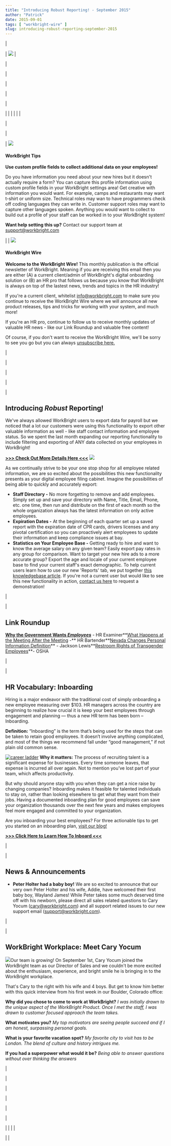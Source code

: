 ```yaml
---
title: "Introducing Robust Reporting! - September 2015"
author: "Patrick"
date: 2015-09-01
tags: [ "workbright-wire" ]
slug: introducing-robust-reporting-september-2015
---
```

| <!-- // Begin Template Header \ -->

| <!-- // Begin Module: Standard Header Image \ --> ![](http://www2.all4staff.com/l/81162/2015-08-03/4prnm/81162/10572/Newsletter_Header.png) <!-- // End Module: Standard Header Image \ --> |

<!-- // End Template Header \ --> |
| <!-- // Begin Template Body \ -->

|<!-- // Begin Sidebar \ --> 

| <!-- // Begin Module: Social Block with Icons \ -->

| 

| |
| |
| | 
<!-- // End Module: Social Block with Icons \ -->
 |

 |

<!-- // Begin Module: Top Image with Content \ -->

| ![](http://www2.all4staff.com/l/81162/2015-08-03/4psp3/81162/10596/did_you_know.png)

#### WorkBright Tips
**Use custom profile fields to collect additional data on your employees!**   
  
Do you have information you need about your new hires but it doesn't actually require a form? You can capture this profile information using custom profile fields in your WorkBright settings area! Get creative with information you would want. For example, camps and restaurants may want t-shirt or uniform size. Technical roles may wan to have programmers check off coding languages they can write in. Customer support roles may want to capture other languages spoken. Anything you would want to collect to build out a profile of your staff can be worked in to your WorkBright system!  
  
**Want help setting this up?** Contact our support team at [support@workbright.com](mailto:support@workbright.com)  
  

 |
| ![](http://www2.all4staff.com/l/81162/2015-08-03/4psh3/81162/10586/newslettter_icon.png)

#### WorkBright Wire
**Welcome to the WorkBright Wire!** This monthly publication is the official newsletter of WorkBright. Meaning if you are receiving this email then you are either (A) a current client/admin of WorkBright's digital onboarding solution or (B) an HR pro that follows us because you know that WorkBright is always on top of the lastest news, trends and topics in the HR industry!  
  
If you're a current client, whitelist info@workbright.com to make sure you continue to receive the WorkBright Wire where we will announce all new product releases, tips and tricks for working with your system, and much more!  
  
If you're an HR pro, continue to follow us to receive monthly updates of valuable HR news - like our Link Roundup and valuable free content!  
  
Of course, if you don't want to receive the WorkBright Wire, we'll be sorry to see you go but you can always [unsubscribe here.](%%unsubscribe%%)   
  

 |

<!-- // End Module: Top Image with Content \ --> |

 |<!-- // End Sidebar \ --> 

| <!-- // Begin Module: Standard Content \ -->

| 

## Introducing _Robust_ Reporting!

We've always allowed WorkBright users to export data for payroll but we noticed that a lot our customers were using this functionality to export other valuable information as well - like staff contact information and employee status. So we spent the last month expanding our reporting functionality to include filtering and exporting of ANY data collected on your employees in WorkBright!

[**\>\>\> Check Out More Details Here \<\<\<**](https://workbright.desk.com/customer/portal/articles/2093234-creating-a-report)
 ![](http://www2.workbright.com/l/81162/2015-08-31/72chp/81162/14926/new_report.png)  
  

As we continually strive to be your one stop shop for all employee related information, we are so excited about the possibilities this new functionality presents as your digital employee filing cabinet. Imagine the possibilities of being able to quickly and accurately export:
- **Staff Directory -** No more forgetting to remove and add employees. Simply set up and save your directory with Name, Title, Email, Phone, etc. one time, then run and distribute on the first of each month so the whole organization always has the latest information on only active employees. 
- **Expiration Dates -** At the beginning of each quarter set up a saved report with the expiration date of CPR cards, drivers licenses and any pivotal certification so you can proactively alert employees to update their information and keep compliance issues at bay. 
- **Statistics on Your Employee Base -** Getting ready to hire and want to know the average salary on any given team? Easily export pay rates in any group for comparison. Want to target your new hire ads to a more accurate group? Export the age and locale of your current employee base to find your current staff's exact demographic. 
To help current users learn how to use our new 'Reports' tab, we put together [this knowledgebase article](https://workbright.desk.com/customer/portal/articles/2093234-creating-a-report). If you're not a current user but would like to see this new functionality in action, [contact us here](https://workbright.com/request-a-demo/) to request a demonstration!   
  

 |

| 

## Link Roundup 

**[Why the Government Wants _Employees_](http://www.hrexaminer.com/why-the-government-wants-companies-to-have-employees/)** - HR Examiner**[What Happens at the Meeting After the Meeting](https://www.hrbartender.com/2015/leadership-and-management/what-happens-at-the-meeting-after-the-meeting/?utm_source=feedburner&utm_medium=feed&utm_campaign=Feed%3A+HrBartender+%28hr+bartender%29) -** HR Bartender**[Nevada Changes Personal Information Definition](http://www.workplaceprivacyreport.com/2015/07/articles/written-information-security-program/nevada-updated-its-definition-of-personal-information-have-you/)** - Jackson Lewis**[Restroom Rights of Transgender Employees](https://www.osha.gov/Publications/OSHA3795.pdf)**- OSHA

 |

| 

## HR Vocabulary: Inboarding

  
  
Hiring is a major endeavor with the traditional cost of simply onboarding a new employee measuring over $103. HR managers across the country are beginning to realize how crucial it is keep your best employees through engagement and planning — thus a new HR term has been born – Inboarding.  
  
**Definition:** “Inboarding” is the term that’s being used for the steps that can be taken to retain good employees. It doesn’t involve anything complicated, and most of the things we recommend fall under “good management,” if not plain old common sense.  
  
[![career ladder](https://workbright.com/wp-content/uploads/2015/09/career-ladder.jpg)](https://workbright.com/wp-content/uploads/2015/09/career-ladder.jpg) **Why it matters:** The process of recruiting talent is a significant expense for businesses. Every time someone leaves, that expense is incurred all over again. Not to mention you’ve lost part of your team, which affects productivity.  
  
But why should anyone stay with you when they can get a nice raise by changing companies? Inboarding makes it feasible for talented individuals to stay on, rather than looking elsewhere to get what they want from their jobs. Having a documented inboarding plan for good employees can save your organization thousands over the next few years and makes employees feel more engaged and committed to your organization.  
  
Are you inboarding your best employees? For three actionable tips to get you started on an inboarding plan, [visit our blog!](https://workbright.com/hr-vocabulary-inboarding/)

[**\>\>\> Click Here to Learn How To Inboard \<\<\<**](https://workbright.com/hr-vocabulary-inboarding/)

  
  

 |

| 

## News & Announcements

- **Peter Holter had a baby boy!** We are so excited to announce that our very own Peter Holter and his wife, Addie, have welcomed their first baby boy, Wayland James! While Peter takes some much deserved time off with his newborn, please direct all sales related questions to Cary Yocum ([cary@workbright.com](mailto:cary@workbright.com)) and all support related issues to our new support email ([support@workbright.com](mailto:support@workbright.com)). 

 |

| 

## WorkBright Workplace: Meet Cary Yocum

 ![](http://www2.workbright.com/l/81162/2015-08-31/72cxp/81162/14928/AAEAAQAAAAAAAAKmAAAAJDM3OTI4NGJiLTU4NTktNGUzZS1iNzRiLTYxMjJmZDkwMmM5Mw.jpg)Our team is growing! On September 1st, Cary Yocum joined the WorkBright team as our Director of Sales and we couldn't be more excited about the enthusiasm, experience, and bright smile he is bringing in to the WorkBright workplace. 

That's Cary to the right with his wife and 4 boys. But get to know him better with this quick interview from his first week in our Boulder, Colorado office:  
  
**Why did you chose to come to work at WorkBright?** _I was initially drawn to the unique aspect of the WorkBright Product. Once I met the staff, I was drawn to customer focused approach the team takes._   
  
**What motivates you?** _My top motivators are seeing people succeed and if I am honest, surpassing personal goals._   
  
**What is your favorite vacation spot?** _My favorite city to visit has to be London. The blend of culture and history intrigues me._   
  
**If you had a superpower what would it be?** _Being able to answer questions without over thinking the answers_  
  

 |

<!-- // End Module: Standard Content \ --> |

 |

<!-- // End Template Body \ --> |
| <!-- // Begin Template Footer \ -->

| <!-- // Begin Module: Standard Footer \ -->

| |
| |

<!-- // End Module: Standard Footer \ --> |

<!-- // End Template Footer \ --> |
